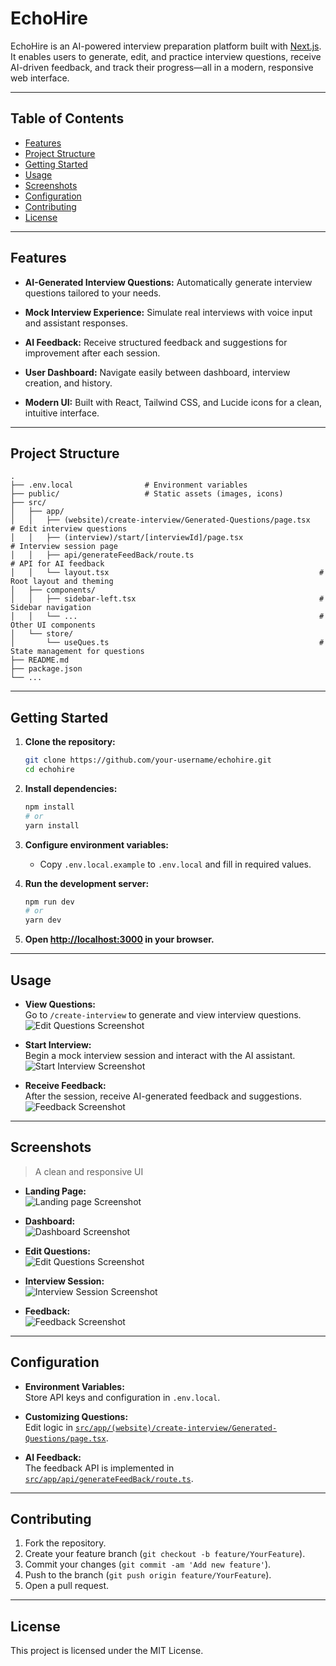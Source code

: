 # EchoHire

EchoHire is an AI-powered interview preparation platform built with [Next.js](https://nextjs.org). It enables users to generate, edit, and practice interview questions, receive AI-driven feedback, and track their progress—all in a modern, responsive web interface.

---

## Table of Contents

- [Features](#features)
- [Project Structure](#project-structure)
- [Getting Started](#getting-started)
- [Usage](#usage)
- [Screenshots](#screenshots)
- [Configuration](#configuration)
- [Contributing](#contributing)
- [License](#license)

---

## Features

- **AI-Generated Interview Questions:** Automatically generate interview questions tailored to your needs.

- **Mock Interview Experience:** Simulate real interviews with voice input and assistant responses.
- **AI Feedback:** Receive structured feedback and suggestions for improvement after each session.
- **User Dashboard:** Navigate easily between dashboard, interview creation, and history.
- **Modern UI:** Built with React, Tailwind CSS, and Lucide icons for a clean, intuitive interface.

---

## Project Structure

```
.
├── .env.local                # Environment variables
├── public/                   # Static assets (images, icons)
├── src/
│   ├── app/
│   │   ├── (website)/create-interview/Generated-Questions/page.tsx   # Edit interview questions
│   │   ├── (interview)/start/[interviewId]/page.tsx                  # Interview session page
│   │   ├── api/generateFeedBack/route.ts                             # API for AI feedback
│   │   └── layout.tsx                                               # Root layout and theming
│   ├── components/
│   │   ├── sidebar-left.tsx                                         # Sidebar navigation
│   │   └── ...                                                      # Other UI components
│   └── store/
│       └── useQues.ts                                               # State management for questions
├── README.md
├── package.json
└── ...
```

---

## Getting Started

1. **Clone the repository:**
   ```bash
   git clone https://github.com/your-username/echohire.git
   cd echohire
   ```

2. **Install dependencies:**
   ```bash
   npm install
   # or
   yarn install
   ```

3. **Configure environment variables:**
   - Copy `.env.local.example` to `.env.local` and fill in required values.

4. **Run the development server:**
   ```bash
   npm run dev
   # or
   yarn dev
   ```

5. **Open [http://localhost:3000](http://localhost:3000) in your browser.**

---

## Usage

- **View Questions:**  
  Go to `/create-interview` to generate and view interview questions.  
  ![Edit Questions Screenshot](./snapshots/edit-questions.png) <!-- Placeholder -->

- **Start Interview:**  
  Begin a mock interview session and interact with the AI assistant.  
  ![Start Interview Screenshot](./snapshots/start-interview.png) <!-- Placeholder -->

- **Receive Feedback:**  
  After the session, receive AI-generated feedback and suggestions.  
  ![Feedback Screenshot](./snapshots/feedback.png) <!-- Placeholder -->

---

## Screenshots

> A clean and responsive UI 



- **Landing Page:**  
  ![Landing page Screenshot](./snapshots/dashboard.png)

- **Dashboard:**  
  ![Dashboard Screenshot](./snapshots/dashboard.png)

- **Edit Questions:**  
  ![Edit Questions Screenshot](./snapshots/edit-questions.png)

- **Interview Session:**  
  ![Interview Session Screenshot](./snapshots/interview-session.png)

- **Feedback:**  
  ![Feedback Screenshot](./snapshots/feedback.png)

---

## Configuration

- **Environment Variables:**  
  Store API keys and configuration in `.env.local`.

- **Customizing Questions:**  
  Edit logic in [`src/app/(website)/create-interview/Generated-Questions/page.tsx`](src/app/(website)/create-interview/Generated-Questions/page.tsx).

- **AI Feedback:**  
  The feedback API is implemented in [`src/app/api/generateFeedBack/route.ts`](src/app/api/generateFeedBack/route.ts).

---

## Contributing

1. Fork the repository.
2. Create your feature branch (`git checkout -b feature/YourFeature`).
3. Commit your changes (`git commit -am 'Add new feature'`).
4. Push to the branch (`git push origin feature/YourFeature`).
5. Open a pull request.

---

## License

This project is licensed under the MIT License.
